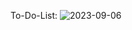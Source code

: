 To-Do-List:
![2023-09-06](https://github.com/student-abhijnan/CODSOFT-SEPTEMBER/assets/143992189/5956e08f-b589-4ef3-a225-f341fe9c3548)
